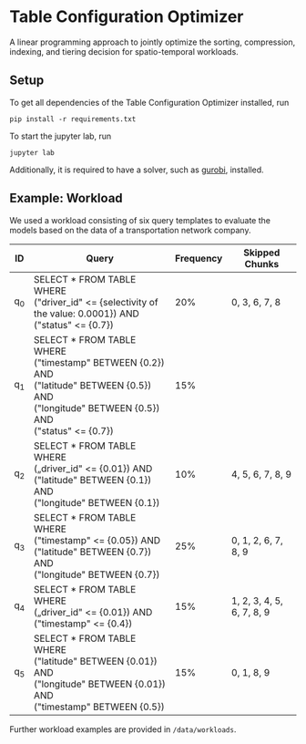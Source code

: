 # Table Configuration Optimizer 

A linear programming approach to jointly optimize the sorting, compression, indexing, and tiering decision for spatio-temporal workloads. 

## Setup

To get all dependencies of the Table Configuration Optimizer installed, run

    pip install -r requirements.txt

To start the jupyter lab, run

    jupyter lab

Additionally, it is required to have a solver, such as [gurobi](https://www.gurobi.com), installed.

## Example: Workload 

We used a workload consisting of six query templates to evaluate the models based on the data of a transportation network company. 

| ID            | Query            | Frequency | Skipped Chunks   |
| ------------- | ---------------- | --------- | ---------------- |
| q<sub>0</sub> | SELECT * FROM TABLE WHERE <br> ("driver_id" <= {selectivity of the value: 0.0001}) AND <br> ("status" <= {0.7}) | 20%       | 0, 3, 6, 7, 8 |
| q<sub>1</sub> | SELECT * FROM TABLE WHERE <br> ("timestamp" BETWEEN {0.2}) AND <br> ("latitude" BETWEEN {0.5}) AND <br> ("longitude" BETWEEN {0.5}) AND <br> ("status" <= {0.7}) | 15%       |  |
| q<sub>2</sub> | SELECT * FROM TABLE WHERE <br> („driver_id" <= {0.01}) AND <br> ("latitude" BETWEEN {0.1}) AND <br> ("longitude" BETWEEN {0.1}) | 10%       | 4, 5, 6, 7, 8, 9 |
| q<sub>3</sub> | SELECT * FROM TABLE WHERE <br> ("timestamp" <= {0.05}) AND <br> ("latitude" BETWEEN {0.7}) AND <br> ("longitude" BETWEEN {0.7}) | 25%       | 0, 1, 2, 6, 7, 8, 9 |
| q<sub>4</sub> | SELECT * FROM TABLE WHERE <br> („driver_id" <= {0.01}) AND <br> ("timestamp" <= {0.4}) | 15%       | 1, 2, 3, 4, 5, 6, 7, 8, 9 |
| q<sub>5</sub> | SELECT * FROM TABLE WHERE <br> ("latitude" BETWEEN {0.01}) AND <br> ("longitude" BETWEEN {0.01}) AND <br> ("timestamp" BETWEEN {0.5}) | 15%       | 0, 1, 8, 9 |

Further workload examples are provided in `/data/workloads`. 


